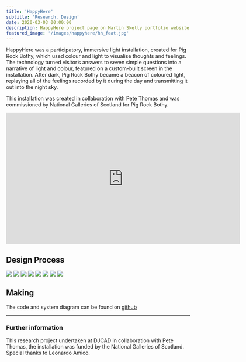 ```yaml
---
title: 'HappyHere'
subtitle: 'Research, Design'
date: 2020-03-03 00:00:00
description: HappyHere project page on Martin Skelly portfolio website.
featured_image: '/images/happyhere/hh_feat.jpg'
---
```


HappyHere was a participatory, immersive light installation, created for Pig Rock Bothy, which used colour and light to visualise thoughts and feelings. The technology turned visitor’s answers to seven simple questions into a narrative of light and colour, featured on a custom-built screen in the installation. After dark, Pig Rock Bothy became a beacon of coloured light, replaying all of the feelings recorded by it during the day and transmitting it out into the night sky.

This installation was created in collaboration with Pete Thomas and was commissioned by National Galleries of Scotland for Pig Rock Bothy.

<iframe src="https://player.vimeo.com/video/314037177" width="640" height="360" frameborder="0" allowfullscreen></iframe>

## Design Process

<div class="gallery" data-columns="3">
	<img src="/images/happyhere/hh_one.jpg">
	<img src="/images/happyhere/hh_seven.jpg">
	<img src="/images/happyhere/hh_five.jpg">
	<img src="/images/happyhere/hh_orange.jpg">
	<img src="/images/happyhere/hh_two.jpg">
	<img src="/images/happyhere/hh_feat.jpg">
	<img src="/images/happyhere/hh_four.jpg">
	<img src="/images/happyhere/hh_three.jpg">
</div>

## Making
The code and system diagram can be found on [github](https://github.com/mskell/HappyHere)

---
### Further information

This research project undertaken at DJCAD in collaboration with Pete Thomas, the installation was funded by the National Galleries of Scotland. Special thanks to Leonardo Amico.
